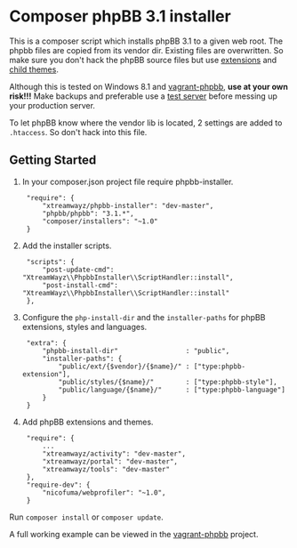 # Composer phpBB 3.1 installer

This is a composer script which installs phpBB 3.1 to a given web root. The phpbb files are copied from its vendor dir. Existing files are overwritten. So make sure you don't hack the phpBB source files but use [extensions](https://wiki.phpbb.com/Category:Extensions) and [child themes](https://wiki.phpbb.com/Template_Inheritance_Changes_in_3.1).

Although this is tested on Windows 8.1 and [vagrant-phpbb](https://github.com/xtreamwayz/vagrant-phpbb), **use at your own risk!!!** Make backups and preferable use a [test server](https://github.com/xtreamwayz/vagrant-phpbb) before messing up your production server.

To let phpBB know where the vendor lib is located, 2 settings are added to ``.htaccess``. So don't hack into this file.

## Getting Started

1. In your composer.json project file require phpbb-installer.

        "require": {
            "xtreamwayz/phpbb-installer": "dev-master",
            "phpbb/phpbb": "3.1.*",
            "composer/installers": "~1.0"
        }

2. Add the installer scripts.

        "scripts": {
            "post-update-cmd": "XtreamWayz\\PhpbbInstaller\\ScriptHandler::install",
            "post-install-cmd": "XtreamWayz\\PhpbbInstaller\\ScriptHandler::install"
        },

3. Configure the ``php-install-dir`` and the ``installer-paths`` for phpBB extensions, styles and languages.

        "extra": {
            "phpbb-install-dir"                 : "public",
            "installer-paths": {
                "public/ext/{$vendor}/{$name}/" : ["type:phpbb-extension"],
                "public/styles/{$name}/"        : ["type:phpbb-style"],
                "public/language/{$name}/"      : ["type:phpbb-language"]
            }
        }

4. Add phpBB extensions and themes.

        "require": {
            ...
            "xtreamwayz/activity": "dev-master",
            "xtreamwayz/portal": "dev-master",
            "xtreamwayz/tools": "dev-master"
        },
        "require-dev": {
            "nicofuma/webprofiler": "~1.0",
        }

Run ``composer install`` or ``composer update``.

A full working example can be viewed in the [vagrant-phpbb](https://github.com/xtreamwayz/vagrant-phpbb) project.
